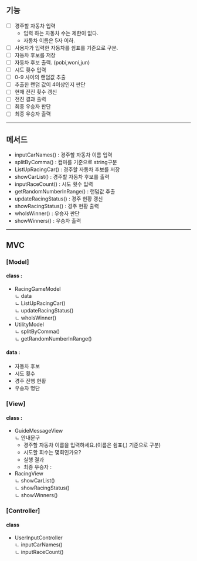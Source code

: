 ## 기능
- [ ] 경주할 자동차 입력 
  - 입력 하는 자동차 수는 제한이 없다. 
  - 자동차 이름은 5자 이하.
- [ ] 사용자가 입력한 자동차를 쉼표를 기준으로 구분.
- [ ] 자동차 후보를 저장
- [ ] 자동차 후보 출력. (pobi,woni,jun)
- [ ] 시도 횟수 입력
- [ ] 0-9 사이의 랜덤값 추출
- [ ] 추출한 랜덤 값이 4이상인지 판단
- [ ] 현재 전진 횟수 갱신
- [ ] 전진 결과 출력
- [ ] 최종 우승자 판단
- [ ] 최종 우승자 출력
---

## 메서드
- inputCarNames() : 경주할 자동차 이름 입력 
- splitByComma() : 컴마를 기준으로 string구분 
- ListUpRacingCar() : 경주할 자동차 후보를 저장 
- showCarList() : 경주할 자동차 후보를 출력 
- inputRaceCount() : 시도 횟수 입력 
- getRandomNumberInRange() : 랜덤값 추출 
- updateRacingStatus() : 경주 현황 갱신 
- showRacingStatus() : 경주 현황 출력 
- whoIsWinner() : 우승자 판단 
- showWinners() : 우승자 출력 
---

## MVC
### [Model]
#### class :
- RacingGameModel <br/>
  ㄴ data <br/>
  ㄴ ListUpRacingCar() <br/>
  ㄴ updateRacingStatus() <br/>
  ㄴ whoIsWinner() <br/>
- UtilityModel <br/>
  ㄴ splitByComma() <br/>
  ㄴ getRandomNumberInRange() <br/>
#### data :
- 자동차 후보
- 시도 횟수
- 경주 진행 현황
- 우승자 명단
### [View]
#### class :
- GuideMessageView <br/>
  ㄴ 안내문구
    - 경주할 자동차 이름을 입력하세요.(이름은 쉼표(,) 기준으로 구분)
    - 시도할 회수는 몇회인가요?
    - 실행 결과
    - 최종 우승자 :
- RacingView <br/>
  ㄴ showCarList() <br/>
  ㄴ showRacingStatus() <br/>
  ㄴ showWinners() <br/>

### [Controller]
#### class
- UserInputController<br/>
  ㄴ inputCarNames() <br/>
  ㄴ inputRaceCount()


